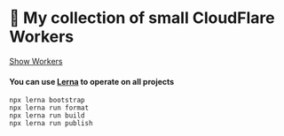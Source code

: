 # 👷 My collection of small CloudFlare Workers

[Show Workers](./packages)

#### You can use [Lerna](https://github.com/lerna/lerna) to operate on all projects

    
```
npx lerna bootstrap
npx lerna run format
npx lerna run build
npx lerna run publish
```
